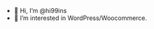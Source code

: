 - 👋 Hi, I’m @hi99ins
- 👀 I’m interested in WordPress/Woocommerce.

<!---
hi99ins/hi99ins is a ✨ special ✨ repository because its `README.md` (this file) appears on your GitHub profile.
You can click the Preview link to take a look at your changes.
--->
